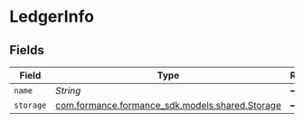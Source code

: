 # LedgerInfo


## Fields

| Field                                                                             | Type                                                                              | Required                                                                          | Description                                                                       | Example                                                                           |
| --------------------------------------------------------------------------------- | --------------------------------------------------------------------------------- | --------------------------------------------------------------------------------- | --------------------------------------------------------------------------------- | --------------------------------------------------------------------------------- |
| `name`                                                                            | *String*                                                                          | :heavy_minus_sign:                                                                | N/A                                                                               | ledger001                                                                         |
| `storage`                                                                         | [com.formance.formance_sdk.models.shared.Storage](../../models/shared/Storage.md) | :heavy_minus_sign:                                                                | N/A                                                                               |                                                                                   |